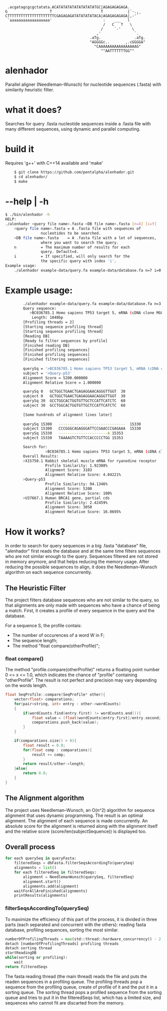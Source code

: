 ```
 .acgatagcgcgctatata.ACATATATATATATATATATGC|AGAGAGAGAGA.
G                   T                      T           |`-.,_
CTTTTTTTTTTTTTTTTTTTTTCGAGAGAGATATATATATACA|AGAGAGAGAGA|,-'`
 `aaaaaaaaaaaaaaaaaa'                       :    ___   l
                                            /   C   T   \
                                           /     `-'     \
                                         ,'               `.
                                      .aTg.               .aTg.
                                      "AGGGGc..       ,.cGGGGA"
                                        "CAAAAAAAAAAAAAAAAAG"
                                           ""AATTTTTTTGG""
```
# alenhador
Parallel aligner (Needleman–Wunsch) for nucleotide sequences (.fasta) with similarity heuristic filter.

# what it does?
Searches for query .fasta nucleotide sequences inside a .fasta file with many different sequences, using dynamic and parallel computing.

# build it

Requires 'g++' with C++14 available and 'make'

```sh
    $ git clone https://github.com/pentalpha/alenhador.git
    $ cd alenhador/
    $ make
```

# --help | -h
```sh
$ ./bin/alenhador -h
HELP: 
./alenhador <query file name>.fasta <DB file name>.fasta [n=X] [i=Y]
	<query file name>.fasta	= A .fasta file with sequences of 
				nucleotides to be searched.
	<DB file name>.fasta	= A .fasta file with a lot of sequences,
				where you want to search the query.
	n			= The maximum number of results for each 
				query. Default=4.
	i			= If specified, will only search for the  
				the specific query with index 'i'.
Example usage:
	./alenhador example-data/query.fa example-data/database.fa n=7 i=0
```
# Example usage:
```sh
        ./alenhador example-data/query.fa example-data/database.fa n=3
        Query sequence:
	       >BC036785.1 Homo sapiens TP53 target 5, mRNA (cDNA clone MGC:46104 IMAGE:5744881), complete cds
	       	Length: 1040bp
        [Profiling threads = 2]
        [Starting sequence profiling thread]
        [Starting sequence profiling thread]
        [Reading DB]
        [Ready to filter sequences by profile]
        [Finished reading DB]
        [Finished profiling sequences]
        [Finished profiling sequences]
        [Finished filtering sequences]
	
        querySq = '>BC036785.1 Homo sapiens TP53 target 5, mRNA (cDNA clone MGC:46104 IMAGE:5744881), complete cds'
        subject = '>Query-p53'
        Alignment Score = 5200.000000
        Alignment Relative Score = 1.000000

        querySq	0	GCTGGCTGAACTGAGAGGAACAGGGTTGGT	30
        subject	0	GCTGGCTGAACTGAGAGGAACAGGGTTGGT	30
        querySq	30	GCCTGGCACTGGTGTTGCTCCATTCATCTC	60
        subject	30	GCCTGGCACTGGTGTTGCTCCATTCATCTC	60
        
        [Some hundreds of alignment lines later]
      
        querySq	15300	------------------------------	15330
        subject	15300	CCCGGGCAGAGGGATTCCGAACCCGAGAAA	15330
        querySq	15330	----------------------A	15353
        subject	15330	TAAAAGTCTGTTCCACCCCCTGG	15353

        Search for:
	              >BC036785.1 Homo sapiens TP53 target 5, mRNA (cDNA clone MGC:46104 IMAGE:5744881), complete cds
        Overall Results:
        >X15750.1 Rabbit skeletal muscle mRNA for ryanodine receptor
	              Profile Similarity: 1.92308%
	              Alignment Score: 3103
	              Alignment Relative Score: 4.04221%
        >Query-p53
	              Profile Similarity: 94.1346%
	              Alignment Score: 5200
	              Alignment Relative Score: 100%
        >U37667.1 Human BRCA1 gene, partial cds
	              Profile Similarity: 2.42459%
	              Alignment Score: 3050
	              Alignment Relative Score: 16.0695%
```

# How it works?
In order to search for query sequences in a big .fasta "database" file, "alenhador" first reads the database and at the same time filters sequences who are not similar enough to the query. Sequences filtered are not stored in memory anymore, and that helps reducing the memory usage. After reducing the possible sequences to align, it does the Needleman–Wunsch algorithm on each sequence concurrently.

## The Heuristic Filter
The project filters database sequences who are not similar to the query, so that alignments are only made with sequences who have a chance of being a match. First, it creates a profile of every sequence in the query and the database.

For a sequence S, the profile contais:
- The number of occurences of a word W in F;
- The sequence length;
- The method "float compare(otherProfile)";
### float compare()
The method "profile.compare(otherProfile)" returns a floating point number 0 <= x <= 1.0, which indicates the chance of "profile" containing "otherProfile". The result is not perfect and precision may vary depending on the words length.
```cpp
float SeqProfile::compare(SeqProfile* other){
    vector<float> comparations;
    for(pair<string, int> entry : other->wordCounts)
    {
        if(wordCounts.find(entry.first) != wordCounts.end()){
            float value = (float)wordCounts[entry.first]/entry.second;            
            comparations.push_back(value);
        }
    }

    if(comparations.size() > 0){
        float result = 0.0;
        for(float comp : comparations){
            result += comp;
        }
        return result/other->length;
    }else{
        return 0.0;
    }
}

```
## The Alignment algorithm
The project uses Needleman–Wunsch, an O(n^2) algorithm for sequence alignment that uses dynamic programming. The result is an optimal alignment. The alignment of each sequence is made concurrently. An absolute score for the alignment is returned along with the alignment itself and the relative score (score/len(subjectSequence)) is displayed too.

## Overall process
```py
for each querySeq in queryFasta:
	filteredSeqs = dbFasta.filterSeqsAccordingTo(querySeq)
	alignments = list()
	for each filteredSeq in filteredSeqs:
		alignment = NeedlemanWunsch(querySeq, filteredSeq)
		alignment.start()
		alignments.add(alignment)
	waitForAllAreFinished(alignments)
	printResults(alignments)
```

### filterSeqsAccordingTo(querySeq)
To maximize the efficiency of this part of the process, it is divided in three parts (each separated and concurrent with the others): reading fasta database, profiling sequences, sorting the most similar.
```py
numberOfProfilingThreads = max(std::thread::hardware_concurrency() - 2, 2)
detach [numberOfProfilingThreads] profiling threads
detach sorting thread
startReadingDB
while(sorting or profiling):
	wait
return filteredSeqs
```
The fasta reading thread (the main thread) reads the file and puts the readen sequences in a profiling queue. The profiling threads pop a sequence from the profiling queue, create of profile of it and the put it in a sorting queue. The sorting thread pops a profiled sequence from the sorting queue and tries to put it in the filteredSeqs list, which has a limited size, and sequences who cannot fit are discarted from the memory.
